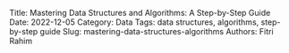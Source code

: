 Title: Mastering Data Structures and Algorithms: A Step-by-Step Guide
Date: 2022-12-05
Category: Data
Tags: data structures, algorithms, step-by-step guide
Slug: mastering-data-structures-algorithms
Authors: Fitri Rahim